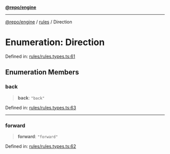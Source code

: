 [**@repo/engine**](../../README.md)

---

[@repo/engine](../../modules.md) / [rules](../README.md) / Direction

# Enumeration: Direction

Defined in: [rules/rules.types.ts:61](https://github.com/alexqguo/drinking-board-game-v3/blob/423d7f07a24c1ecc390d54885c4978f1235ed349/packages/engine/src/rules/rules.types.ts#L61)

## Enumeration Members

### back

> **back**: `"back"`

Defined in: [rules/rules.types.ts:63](https://github.com/alexqguo/drinking-board-game-v3/blob/423d7f07a24c1ecc390d54885c4978f1235ed349/packages/engine/src/rules/rules.types.ts#L63)

---

### forward

> **forward**: `"forward"`

Defined in: [rules/rules.types.ts:62](https://github.com/alexqguo/drinking-board-game-v3/blob/423d7f07a24c1ecc390d54885c4978f1235ed349/packages/engine/src/rules/rules.types.ts#L62)
